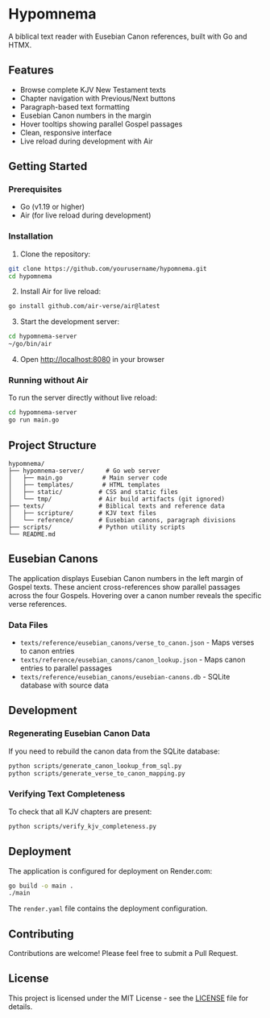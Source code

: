 # Hypomnema

A biblical text reader with Eusebian Canon references, built with Go and HTMX.

## Features

- Browse complete KJV New Testament texts
- Chapter navigation with Previous/Next buttons
- Paragraph-based text formatting
- Eusebian Canon numbers in the margin
- Hover tooltips showing parallel Gospel passages
- Clean, responsive interface
- Live reload during development with Air

## Getting Started

### Prerequisites

- Go (v1.19 or higher)
- Air (for live reload during development)

### Installation

1. Clone the repository:
```bash
git clone https://github.com/yourusername/hypomnema.git
cd hypomnema
```

2. Install Air for live reload:
```bash
go install github.com/air-verse/air@latest
```

3. Start the development server:
```bash
cd hypomnema-server
~/go/bin/air
```

4. Open [http://localhost:8080](http://localhost:8080) in your browser

### Running without Air

To run the server directly without live reload:
```bash
cd hypomnema-server
go run main.go
```

## Project Structure

```
hypomnema/
├── hypomnema-server/      # Go web server
│   ├── main.go           # Main server code
│   ├── templates/        # HTML templates
│   ├── static/          # CSS and static files
│   └── tmp/             # Air build artifacts (git ignored)
├── texts/               # Biblical texts and reference data
│   ├── scripture/       # KJV text files
│   └── reference/       # Eusebian canons, paragraph divisions
├── scripts/             # Python utility scripts
└── README.md
```

## Eusebian Canons

The application displays Eusebian Canon numbers in the left margin of Gospel texts. These ancient cross-references show parallel passages across the four Gospels. Hovering over a canon number reveals the specific verse references.

### Data Files

- `texts/reference/eusebian_canons/verse_to_canon.json` - Maps verses to canon entries
- `texts/reference/eusebian_canons/canon_lookup.json` - Maps canon entries to parallel passages
- `texts/reference/eusebian_canons/eusebian-canons.db` - SQLite database with source data

## Development

### Regenerating Eusebian Canon Data

If you need to rebuild the canon data from the SQLite database:

```bash
python scripts/generate_canon_lookup_from_sql.py
python scripts/generate_verse_to_canon_mapping.py
```

### Verifying Text Completeness

To check that all KJV chapters are present:

```bash
python scripts/verify_kjv_completeness.py
```

## Deployment

The application is configured for deployment on Render.com:

```bash
go build -o main .
./main
```

The `render.yaml` file contains the deployment configuration.

## Contributing

Contributions are welcome! Please feel free to submit a Pull Request.

## License

This project is licensed under the MIT License - see the [LICENSE](LICENSE) file for details.